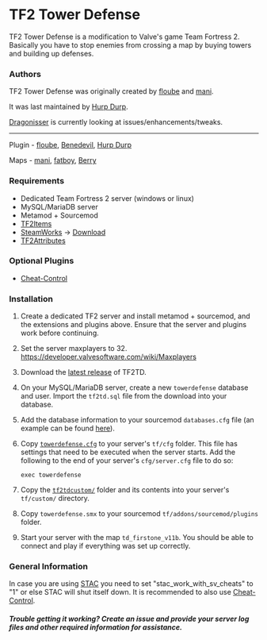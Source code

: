 # TF2 Tower Defense #

TF2 Tower Defense is a modification to Valve's game Team Fortress 2. Basically you have to stop enemies from crossing a map by buying towers and building up defenses.

### Authors ###

TF2 Tower Defense was originally created by [floube](http://steamcommunity.com/profiles/76561198051789304/) and [mani](http://steamcommunity.com/profiles/76561198002201102/). 

It was last maintained by [Hurp Durp](http://steamcommunity.com/profiles/76561198014050007).

[Dragonisser](http://steamcommunity.com/profiles/76561198039140852) is currently looking at issues/enhancements/tweaks.

<hr>

Plugin - [floube](http://steamcommunity.com/profiles/76561198051789304/), [Benedevil](http://steamcommunity.com/profiles/76561198056589941), [Hurp Durp](http://steamcommunity.com/profiles/76561198014050007)
 
Maps - [mani](http://steamcommunity.com/profiles/76561198002201102/), [fatboy](http://steamcommunity.com/profiles/76561197994348901/), [Berry](http://steamcommunity.com/profiles/76561198030362593/)


### Requirements ###

 * Dedicated Team Fortress 2 server (windows or linux)
 * MySQL/MariaDB server
 * Metamod + Sourcemod
 * [TF2Items](https://forums.alliedmods.net/showthread.php?p=1050170)
 * [SteamWorks](https://forums.alliedmods.net/showthread.php?t=229556) -> [Download](https://github.com/hexa-core-eu/SteamWorks/releases)
 * [TF2Attributes](https://forums.alliedmods.net/showthread.php?t=210221)

### Optional Plugins ###

* [Cheat-Control](https://forums.alliedmods.net/showthread.php?p=600521)

### Installation ###

1. Create a dedicated TF2 server and install metamod + sourcemod, and the extensions and plugins above. Ensure that the server and plugins work before continuing.
2. Set the server maxplayers to 32. https://developer.valvesoftware.com/wiki/Maxplayers
3. Download the [latest release](https://github.com/tf2td/towerdefense/releases) of TF2TD.
4. On your MySQL/MariaDB server, create a new `towerdefense` database and user. Import the `tf2td.sql` file from the download into your database.
5. Add the database information to your sourcemod `databases.cfg` file (an example can be found [here](addons/sourcemod/configs/databases_example.cfg)).
6. Copy [`towerdefense.cfg`](cfg/towerdefense.cfg) to your server's `tf/cfg` folder. This file has settings that need to be executed when the server starts. Add the following to the end of your server's `cfg/server.cfg` file to do so:
   
   `exec towerdefense`
   
7. Copy the [`tf2tdcustom/`](custom) folder and its contents into your server's `tf/custom/` directory.
8. Copy `towerdefense.smx` to your sourcemod `tf/addons/sourcemod/plugins` folder.
9. Start your server with the map `td_firstone_v11b`. You should be able to connect and play if everything was set up correctly.


### General Information ###

In case you are using [STAC](https://github.com/sapphonie/StAC-tf2) you need to set "stac_work_with_sv_cheats" to "1" or else STAC will shut itself down. It is recommended to also use [Cheat-Control](#optional-plugins).

##### Trouble getting it working? Create an issue and provide your server log files and other required information for assistance. #####
